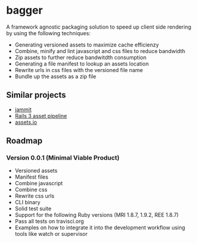 # bagger

A framework agnostic packaging solution to speed up client side
rendering by using the following techniques:

* Generating versioned assets to maximize cache efficienzy
* Combine, minify and lint javascript and css files to reduce bandwidth
* Zip assets to further reduce bandwitdth consumption
* Generating a file manifest to lookup an assets location
* Rewrite urls in css files with the versioned file name
* Bundle up the assets as a zip file

## Similar projects

* [jammit](https://github.com/documentcloud/jammit)
* [Rails 3 asset pipeline](http://blog.nodeta.com/2011/06/14/rails-3-1-asset-pipeline-in-the-real-world/)
* [assets.io](http://www.assets.io/)

## Roadmap

### Version 0.0.1 (Minimal Viable Product)

* Versioned assets
* Manifest files
* Combine javascript
* Combine css
* Rewrite css urls
* CLI binary
* Solid test suite
* Support for the following Ruby versions (MRI 1.8.7, 1.9.2, REE 1.8.7)
* Pass all tests on travisci.org
* Examples on how to integrate it into the development workflow using
  tools like watch or supervisor
